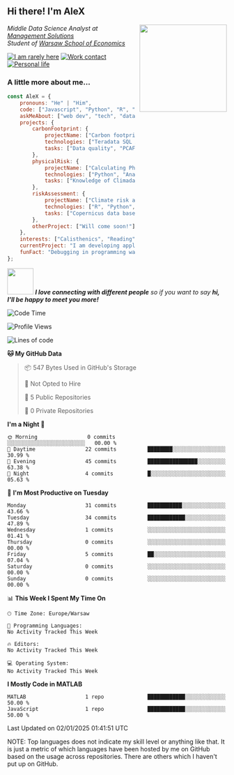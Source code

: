 <h2>Hi there! I'm AleX</h2>
<img align='right' src="https://media1.giphy.com/media/qgQUggAC3Pfv687qPC/giphy.gif" width="200" style="margin-left: 10px;">
<p><em>Middle Data Science Analyst at <a href="https://www.managementsolutions.com/en">Management Solutions</a>
</br>Student of <a href="https://www.sgh.waw.pl/en">Warsaw School of Economics</a>
</em></p>

[![I am rarely here](https://img.shields.io/badge/I_am_rarely_here-1877F2?style=for-the-badge&logo=facebook&logoColor=white)](https://www.facebook.com/aleksander.mazur.77)
[![Work contact](https://img.shields.io/badge/Work_contact-0077B5?style=for-the-badge&logo=linkedin&logoColor=white)](https://www.linkedin.com/in/aleksander-mazur-bb3416253/)
[![Personal life](https://img.shields.io/badge/Personal_life-E4405F?style=for-the-badge&logo=instagram&logoColor=white)](https://www.instagram.com/evi_alex.pl/)

### A little more about me...  

```javascript
const AleX = {
    pronouns: "He" | "Him",
    code: ["Javascript", "Python", "R", "Matlab", "SQL"],
    askMeAbout: ["web dev", "tech", "data science", "investments"],
    projects: {
        carbonFootprint: {
            projectName: ["Carbon footprint calculations in D-SIB"],
            technologies: ["Teradata SQL Assistant", "MS SQL", "Power BI"],
            tasks: ["Data quality", "PCAF methodology", "Code documentation"]
        },
        physicalRisk: {
            projectName: ["Calculating Physical Risk for Polish cities"],
            technologies: ["Python", "Anaconda"],
            tasks: ["Knowledge of Climada tool", "Calculating Physical risk"]
        },
        riskAssessment: {
            projectName: ["Climate risk assessment for European bank"],
            technologies: ["R", "Python", "Jupiter"],
            tasks: ["Copernicus data base", "Application for physical risk", "Development of heatmaps"]
        },
        otherProject: ["Will come soon!"]
    },
    interests: ["Calisthenics", "Reading", "Cars and everything about them", "I'am somenthing a cooker myself"],
    currentProject: "I am developing application which will calculate physical activies for countries based on data base of Copernicus",
    funFact: "Debugging in programming was named after the incident mentioned above. Grace Hopper's team removed the moth from the computer and kept it as a specimen in their logbook."
};
```
<img src="https://media.giphy.com/media/LnQjpWaON8nhr21vNW/giphy.gif" width="60"> <em><b>I love connecting with different people</b> so if you want to say <b>hi, I'll be happy to meet you more!</b></em>

<!--START_SECTION:waka-->
![Code Time](http://img.shields.io/badge/Code%20Time-54%20hrs%2047%20mins-blue)

![Profile Views](http://img.shields.io/badge/Profile%20Views-0-blue)

![Lines of code](https://img.shields.io/badge/From%20Hello%20World%20I%27ve%20Written-3.0%20thousand%20lines%20of%20code-blue)

**🐱 My GitHub Data** 

> 📦 547 Bytes Used in GitHub's Storage 
 > 
> 🚫 Not Opted to Hire
 > 
> 📜 5 Public Repositories 
 > 
> 🔑 0 Private Repositories 
 > 
**I'm a Night 🦉** 

```text
🌞 Morning                0 commits           ░░░░░░░░░░░░░░░░░░░░░░░░░   00.00 % 
🌆 Daytime                22 commits          ████████░░░░░░░░░░░░░░░░░   30.99 % 
🌃 Evening                45 commits          ████████████████░░░░░░░░░   63.38 % 
🌙 Night                  4 commits           █░░░░░░░░░░░░░░░░░░░░░░░░   05.63 % 
```
📅 **I'm Most Productive on Tuesday** 

```text
Monday                   31 commits          ███████████░░░░░░░░░░░░░░   43.66 % 
Tuesday                  34 commits          ████████████░░░░░░░░░░░░░   47.89 % 
Wednesday                1 commits           ░░░░░░░░░░░░░░░░░░░░░░░░░   01.41 % 
Thursday                 0 commits           ░░░░░░░░░░░░░░░░░░░░░░░░░   00.00 % 
Friday                   5 commits           ██░░░░░░░░░░░░░░░░░░░░░░░   07.04 % 
Saturday                 0 commits           ░░░░░░░░░░░░░░░░░░░░░░░░░   00.00 % 
Sunday                   0 commits           ░░░░░░░░░░░░░░░░░░░░░░░░░   00.00 % 
```


📊 **This Week I Spent My Time On** 

```text
🕑︎ Time Zone: Europe/Warsaw

💬 Programming Languages: 
No Activity Tracked This Week

🔥 Editors: 
No Activity Tracked This Week

💻 Operating System: 
No Activity Tracked This Week
```

**I Mostly Code in MATLAB** 

```text
MATLAB                   1 repo              ████████████░░░░░░░░░░░░░   50.00 % 
JavaScript               1 repo              ████████████░░░░░░░░░░░░░   50.00 % 
```




 Last Updated on 02/01/2025 01:41:51 UTC
<!--END_SECTION:waka-->

NOTE: Top languages does not indicate my skill level or anything like that. It is just a metric of which languages have been hosted by me on GitHub based on the usage across repositories. There are others which I haven't put up on GitHub.
